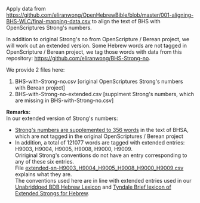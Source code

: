Apply data from <a href='https://github.com/eliranwong/OpenHebrewBible/blob/master/001-aligning-BHS-WLC/final-mapping-data.csv'>https://github.com/eliranwong/OpenHebrewBible/blob/master/001-aligning-BHS-WLC/final-mapping-data.csv</a> to align the text of BHS with OpenScriptures Strong's numbers.

In addition to original Strong's no from OpenScripture / Berean project, we will work out an extended version.
Some Hebrew words are not tagged in OpenScripture / Berean project, we tag those words with data from this repository: <a href='https://github.com/eliranwong/BHS-Strong-no'>https://github.com/eliranwong/BHS-Strong-no</a>.

We provide 2 files here:

1) BHS-with-Strong-no.csv [original OpenScriptures Strong's numbers with Berean project]
2) BHS-with-Strong-no-extended.csv [supplment Strong's numbers, which are missing in BHS-with-Strong-no.csv]

<b>Remarks:</b><br>
In our extended version of Strong's numbers:<br>
- <a href='https://github.com/eliranwong/OpenHebrewBible/blob/master/002-BHS-with-Strong-no/working-files/supplement.csv'>Strong's numbers are supplemented to 356 words</a> in the text of BHSA, which are not tagged in the original OpenScriptures / Berean project
- In addition, a total of 121077 words are tagged with extended entries: H9003, H9004, H9005, H9008, H9000, H9009.<br>
Oririginal Strong's conventions do not have an entry corresponding to any of these six entries.<br>
File <a href='https://github.com/eliranwong/OpenHebrewBible/blob/master/002-BHS-with-Strong-no/extended-sn-H9003_H9004_H9005_H9008_H9000_H9009.csv'>extended-sn-H9003_H9004_H9005_H9008_H9000_H9009.csv</a> explains what they are.<br>
The conventions used here are in line with extended entries used in our <a href='https://github.com/eliranwong/unabridged-BDB-Hebrew-lexicon'>Unabriddged BDB Hebrew Lexicon</a> and <a href='https://github.com/tyndale/STEPBible-Data/blob/master/TBESH%20-%20Tyndale%20Brief%20lexicon%20of%20Extended%20Strongs%20for%20Hebrew%20-%20TyndaleHouse.com%20STEPBible.org%20CC%20BY-NC-ND.txt'>Tyndale Brief lexicon of Extended Strongs for Hebrew</a>.
